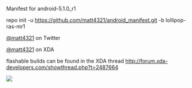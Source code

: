 Manifest for android-5.1.0_r1

repo init -u https://github.com/matt4321/android_manifest.git -b lollipop-ras-mr1

[@matt4321](https://twitter.com/MattTurnbull3) on Twitter

[@matt4321](http://forum.xda-developers.com/member.php?u=4393511) on XDA

flashable builds can be found in the XDA thread http://forum.xda-developers.com/showthread.php?t=2487664

<img src="https://raw.github.com/rascarlo/android_manifest/lollipop-ras-mr1/LionOfJudah.png">
